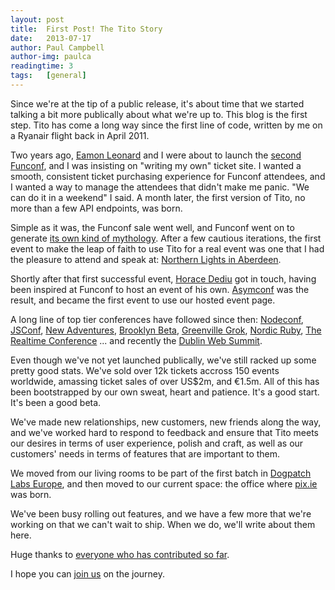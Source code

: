 ```yaml
---
layout: post
title:  First Post! The Tito Story
date:   2013-07-17
author: Paul Campbell
author-img: paulca
readingtime: 3
tags:   [general]
---
```


Since we're at the tip of a public release, it's about time that we started talking a bit more publically about what we're up to. This blog is the first step. Tito has come a long way since the first line of code, written by me on a Ryanair flight back in April 2011.

<!--more-->

Two years ago, [Eamon Leonard](http://twitter.com/eamonleonard) and I were about to launch the [second Funconf](http://2011.funconf.com), and I was insisting on "writing my own" ticket site. I wanted a smooth, consistent ticket purchasing experience for Funconf attendees, and I wanted a way to manage the attendees that didn't make me panic. "We can do it in a weekend" I said. A month later, the first version of Tito, no more than a few API endpoints, was born.

Simple as it was, the Funconf sale went well, and Funconf went on to generate [its own kind of mythology](http://freelancing-gods.com/posts/funconf). After a few cautious iterations, the first event to make the leap of faith to use Tito for a real event was one that I had the pleasure to attend and speak at: [Northern Lights in Aberdeen](http://northern-lights.herokuapp.com/).

Shortly after that first successful event, [Horace Dediu](http://twitter.com/hdediu) got in touch, having been inspired at Funconf to host an event of his own. [Asymconf](http://www.asymconf.com) was the result, and became the first event to use our hosted event page.

A long line of top tier conferences have followed since then: [Nodeconf](http://nodeconf.com), [JSConf](http://jsconf.com), [New Adventures](http://newadventuresconf.com), [Brooklyn Beta](https://brooklynbeta.org/), [Greenville Grok](http://www.theironyard.com/events/grok), [Nordic Ruby](http://www.nordicruby.org/), [The Realtime Conference](http://krtconf.com/) ... and recently the [Dublin Web Summit](http://www.websummit.net/).

Even though we've not yet launched publically, we've still racked up some pretty good stats. We've sold over 12k tickets accross 150 events worldwide, amassing ticket sales of over US$2m, and €1.5m. All of this has been bootstrapped by our own sweat, heart and patience. It's a good start. It's been a good beta.

We've made new relationships, new customers, new friends along the way, and we've worked hard to respond to feedback and ensure that Tito meets our desires in terms of user experience, polish and craft, as well as our customers' needs in terms of features that are important to them.

We moved from our living rooms to be part of the first batch in [Dogpatch Labs Europe](http://dogpatchlabs.com/), and then moved to our current space: the office where [pix.ie](http://pix.ie) was born.

We've been busy rolling out features, and we have a few more that we're working on that we can't wait to ship. When we do, we'll write about them here.

Huge thanks to [everyone who has contributed so far](http://tito.io/humans.txt).

I hope you can [join us](https://tito.io/users/sign_up) on the journey.